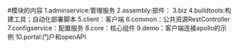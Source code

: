 #模块的内容
1.adminservice:管理服务
2.assembly:部件：
3.biz
4.buildtools:构建工具；自动化部署脚本
5.client：客户端
6.common：公共资源RestController
7.configservice：配置服务
8.core：核心组件
9.demo：客户端连接apollo的示例
10.portal:门户和openAPI

